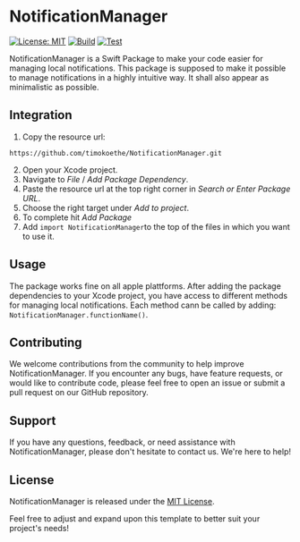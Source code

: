 # NotificationManager
[![License: MIT](https://img.shields.io/badge/license-MIT-blue)](https://opensource.org/license/mit)
[![Build](https://github.com/timokoethe/NotificationManager/actions/workflows/build.yml/badge.svg?branch=main)](https://github.com/timokoethe/NotificationManager/actions/workflows/build.yml)
[![Test](https://github.com/timokoethe/NotificationManager/actions/workflows/test.yml/badge.svg?branch=main)](https://github.com/timokoethe/NotificationManager/actions/workflows/test.yml)

NotificationManager is a Swift Package to make your code easier for managing local notifications.
This package is supposed to make it possible to manage notifications in a highly intuitive way.
It shall also appear as minimalistic as possible.

## Integration
1.  Copy the resource url:
```
https://github.com/timokoethe/NotificationManager.git
```
2.  Open your Xcode project.
3.  Navigate to _File_ / _Add Package Dependency_.
4.  Paste the resource url at the top right corner in _Search or Enter Package URL_.
5.  Choose the right target under _Add to project_.
6.  To complete hit _Add Package_
7.  Add ```import NotificationManager```to the top of the files in which you want to use it.

## Usage
The package works fine on all apple plattforms. After adding the package dependencies to your Xcode project, you have 
access to different methods for managing local notifications.
Each method cann be called by adding: ```NotificationManager.functionName()```.

## Contributing
We welcome contributions from the community to help improve NotificationManager. If you encounter any bugs, have feature requests, or would like to contribute code, please feel free to open an issue or submit a pull request on our GitHub repository.

## Support
If you have any questions, feedback, or need assistance with NotificationManager, please don't hesitate to contact us. We're here to help!

## License
NotificationManager is released under the [MIT License](https://opensource.org/license/mit).

Feel free to adjust and expand upon this template to better suit your project's needs!
